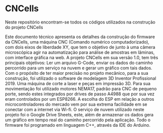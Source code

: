 # CNCells
Neste repositório encontram-se todos os códigos utilizados na construção do projeto CNCells

Este documento técnico apresenta os detalhes da construção do firmware da CNCells, uma máquina CNC (Comando numérico computadorizado), com dois eixos de liberdade XY, que tem o objetivo de junto à uma câmera microscópica agir na automatização para análise de amostras em lâminas, com interface gráfica na web.
A projeto CNCells em sua versão 1.0, tem três principais objetivos: Ler um arquivo G-Code, enviar os dados do caminho percorrido para um serviço na nuvem e gerar um gráfico com tais dados.
Com o propósito de ter maior precisão no projeto mecânico, para a sua construção, foi utilizado o software de modelagem 3D Inventor Profissional 2019. Uma máquina de corte a laser e peças em impressão 3D. 
Para sua movimentação foi utilizado motores NEMA17, padrão para CNC de pequeno porte, sendo estes integrados por drives de passo A4988 que por sua vez eram controlados por um ESP8266. A escolha do ESP em relação a outros microcontroladores do mercado vem por sua extrema facilidade em se conectar com a internet via Wi-fi.
O serviço de nuvem utilizado neste projeto foi o Google Drive Sheets, este, além de armazenar os dados gera um gráfico em tempo real do caminho percorrido pela aplicação.
Todo o firmware foi programado em linguagem C++, através da IDE do Arduino. 

